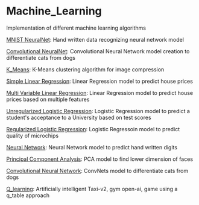 # Machine_Learning

Implementation of different machine learning algorithms

[MNIST NeuralNet](NeuralNet_Python): Hand written data recognizing neural network model

[Convolutional NeuralNet](ConvNets): Convolutional Neural Network model creation to differentiate cats from dogs

[K_Means](Machine_Learning_Projects/KMeans/): K-Means clustering algorithm for image compression

[Simple Linear Regression](Machine_Learning_Projects/Linear_Regression/Single-variable/): Linear Regression model to predict house prices

[Multi Variable Linear Regression](Machine_Learning_Projects/Linear_Regression/Multi-variable/): Linear Regression model to predict house prices based on multiple features 

[Unregularized Logistic Regression](Machine_Learning_Projects/Logistic_Regression/Logistic_Regression/): Logistic Regression model to predict a student's acceptance to a University based on test scores

[Regularized Logistic Regression](Machine_Learning_Projects/Logistic_Regression/Regularized_Logistic_Regression/): Logistic Regressoin model to predict quality of microchips

[Neural Network](Machine_Learning_Projects/Neural_Network/): Neural Network model to predict hand written digits

[Principal Component Analysis](Machine_Learning_Projects/PCA/): PCA model to find lower dimension of faces

[Convolutional Neural Network](ConvNets/): ConvNets model to differentiate cats from dogs

[Q_learning](Q_learning/Taxi-v2_Q_table.ipynb): Artificially intelligent Taxi-v2, gym open-ai, game using a q_table approach
